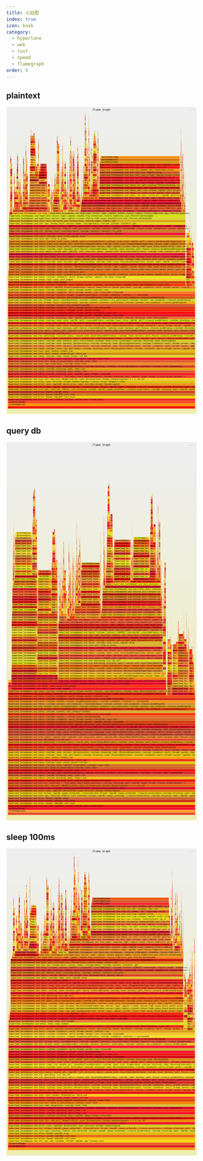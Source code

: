 ```yaml
---
title: 火焰图
index: true
icon: book
category:
  - hyperlane
  - web
  - rust
  - speed
  - flamegraph
order: 5
---
```


<Share colorful />

## plaintext

![](../markdown-images/flamegraph_plaintext.svg)

## query db

![](../markdown-images/flamegraph_db.svg)

## sleep 100ms

![](../markdown-images/flamegraph_sleep100.svg)
